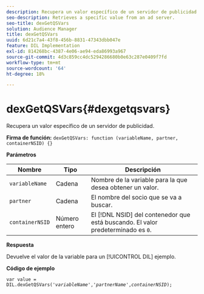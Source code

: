 ```yaml
---
description: Recupera un valor específico de un servidor de publicidad.
seo-description: Retrieves a specific value from an ad server.
seo-title: dexGetQSVars
solution: Audience Manager
title: dexGetQSVars
uuid: 6d21c7a4-43f8-456b-8831-47343dbb047e
feature: DIL Implementation
exl-id: 814268bc-4387-4e06-ae94-eda86993a967
source-git-commit: 4d3c859cc4dc5294286680b0e63c287e0409f7fd
workflow-type: tm+mt
source-wordcount: '64'
ht-degree: 18%

---
```


# dexGetQSVars{#dexgetqsvars}

Recupera un valor específico de un servidor de publicidad.

**Firma de función:** `dexGetQSVars: function (variableName, partner, containerNSID) {}`

<!-- 

r_dil_get_dexqsvars.xml

 -->

**Parámetros**

| Nombre | Tipo | Descripción |
|---|---|---|
| `variableName` | Cadena | Nombre de la variable para la que desea obtener un valor. |
| `partner` | Cadena | El nombre del socio que se va a buscar. |
| `containerNSID` | Número entero | El [!DNL NSID] del contenedor que está buscando. El valor predeterminado es `0`. |

**Respuesta**

Devuelve el valor de la variable para un [!UICONTROL DIL] ejemplo.

**Código de ejemplo**

<pre class="java"><code>var value = DIL.dexGetQSVars('<i>variableName</i>','<i>partnerName</i>',<i>containerNSID</i>);</code></pre>
